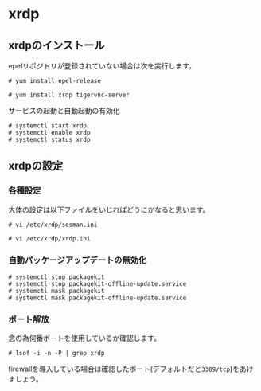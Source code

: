 # xrdp
## xrdpのインストール
epelリポジトリが登録されていない場合は次を実行します。
```
# yum install epel-release
```
```
# yum install xrdp tigervnc-server
```
サービスの起動と自動起動の有効化
```
# systemctl start xrdp
# systemctl enable xrdp
# systemctl status xrdp
```
## xrdpの設定
### 各種設定
大体の設定は以下ファイルをいじればどうにかなると思います。
```
# vi /etc/xrdp/sesman.ini
```
```
# vi /etc/xrdp/xrdp.ini
```
### 自動パッケージアップデートの無効化
```
# systemctl stop packagekit
# systemctl stop packagekit-offline-update.service
# systemctl mask packagekit
# systemctl mask packagekit-offline-update.service
```
### ポート解放
念の為何番ポートを使用しているか確認します。
```
# lsof -i -n -P | grep xrdp
```
firewallを導入している場合は確認したポート(デフォルトだと`3389/tcp`)をあけましょう。
